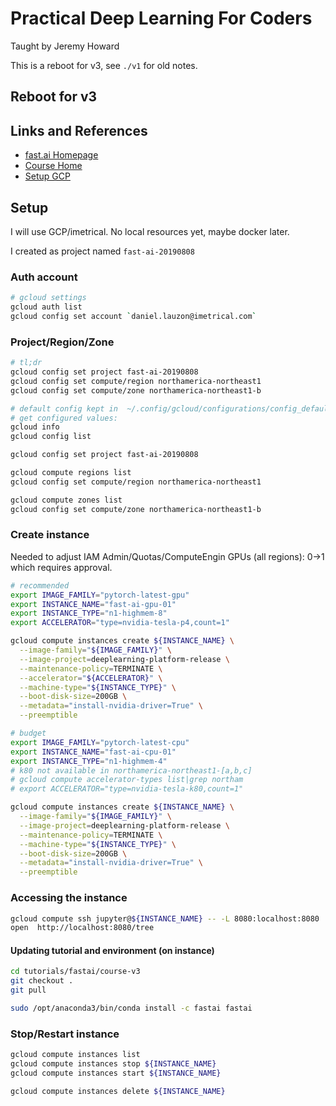 # Practical Deep Learning For Coders

Taught by Jeremy Howard

This is a reboot for v3, see `./v1` for old notes.

## Reboot for v3

## Links and References

- [fast.ai Homepage](https://www.fast.ai/)
- [Course Home](https://course.fast.ai/)
- [Setup GCP](https://course.fast.ai/start_gcp.html)

## Setup

I will use GCP/imetrical. No local resources yet, maybe docker later.

I created as project named `fast-ai-20190808`

### Auth account

```bash
# gcloud settings
gcloud auth list
gcloud config set account `daniel.lauzon@imetrical.com`
```

### Project/Region/Zone

```bash
# tl;dr
gcloud config set project fast-ai-20190808
gcloud config set compute/region northamerica-northeast1
gcloud config set compute/zone northamerica-northeast1-b

# default config kept in  ~/.config/gcloud/configurations/config_default
# get configured values:
gcloud info
gcloud config list

gcloud config set project fast-ai-20190808

gcloud compute regions list
gcloud config set compute/region northamerica-northeast1

gcloud compute zones list
gcloud config set compute/zone northamerica-northeast1-b
```

### Create instance

Needed to adjust IAM Admin/Quotas/ComputeEngin GPUs (all regions): 0->1
which requires approval.

```bash
# recommended
export IMAGE_FAMILY="pytorch-latest-gpu"
export INSTANCE_NAME="fast-ai-gpu-01"
export INSTANCE_TYPE="n1-highmem-8"
export ACCELERATOR="type=nvidia-tesla-p4,count=1"

gcloud compute instances create ${INSTANCE_NAME} \
  --image-family="${IMAGE_FAMILY}" \
  --image-project=deeplearning-platform-release \
  --maintenance-policy=TERMINATE \
  --accelerator="${ACCELERATOR}" \
  --machine-type="${INSTANCE_TYPE}" \
  --boot-disk-size=200GB \
  --metadata="install-nvidia-driver=True" \
  --preemptible

# budget
export IMAGE_FAMILY="pytorch-latest-cpu"
export INSTANCE_NAME="fast-ai-cpu-01"
export INSTANCE_TYPE="n1-highmem-4"
# k80 not available in northamerica-northeast1-[a,b,c]
# gcloud compute accelerator-types list|grep northam
# export ACCELERATOR="type=nvidia-tesla-k80,count=1"

gcloud compute instances create ${INSTANCE_NAME} \
  --image-family="${IMAGE_FAMILY}" \
  --image-project=deeplearning-platform-release \
  --maintenance-policy=TERMINATE \
  --machine-type="${INSTANCE_TYPE}" \
  --boot-disk-size=200GB \
  --metadata="install-nvidia-driver=True" \
  --preemptible
```

### Accessing the instance

```bash
gcloud compute ssh jupyter@${INSTANCE_NAME} -- -L 8080:localhost:8080
open  http://localhost:8080/tree
```

#### Updating tutorial and environment (on instance)

```bash
cd tutorials/fastai/course-v3
git checkout .
git pull

sudo /opt/anaconda3/bin/conda install -c fastai fastai
```

### Stop/Restart instance

```bash
gcloud compute instances list
gcloud compute instances stop ${INSTANCE_NAME}
gcloud compute instances start ${INSTANCE_NAME}

gcloud compute instances delete ${INSTANCE_NAME}
```
